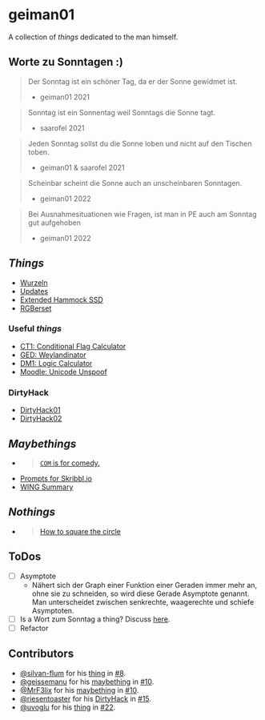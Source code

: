 # geiman01
A collection of *things* dedicated to the man himself.

## Worte zu Sonntagen :)
> Der Sonntag ist ein schöner Tag, da er der Sonne gewidmet ist.
> - geiman01 2021 

> Sonntag ist ein Sonnentag weil Sonntags die Sonne tagt. 
> - saarofel 2021

> Jeden Sonntag sollst du die Sonne loben und nicht auf den Tischen toben.
> - geiman01 & saarofel 2021

> Scheinbar scheint die Sonne auch an unscheinbaren Sonntagen.
> - geiman01 2022

> Bei Ausnahmesituationen wie Fragen, ist man in PE auch am Sonntag gut aufgehoben
> - geiman01 2022

## *Things*
- [Wurzeln](./Wurzeln)
- [Updates](./assets/updates.jpg)
- [Extended Hammock SSD](./assets/SSD-hammock.png)
- [RGBerset](./assets/rgberset.mp4)

### Useful *things*

- [CT1: Conditional Flag Calculator](https://arm-condition-flags.vercel.app/)
- [GED: Weylandinator](https://github.com/MrF3lix/weylandinator)
- [DM1: Logic Calculator](https://logic-calculator.vercel.app/)
- [Moodle: Unicode Unspoof](https://unspoof.party)

### DirtyHack
- [DirtyHack01](./dirtyHack01.md)
- [DirtyHack02](./dirtyHack02.md)

## *Maybethings*
- > [`COM` is for comedy.](./assets/COM.png)
- [Prompts for Skribbl.io](https://docs.google.com/forms/d/e/1FAIpQLSd5sbU9lDsGtOUgj7UuqDRBKXxwz-R1hsI29VHxIBfG8Rfqow/viewform?usp=sf_link)
- [WING Summary](./wing-summary.md)

## *Nothings*
- > [How to square the circle](./SquareTheCircle.md)

## ToDos
- [ ] Asymptote
  - Nähert sich der Graph einer Funktion einer Geraden immer mehr an, ohne sie zu schneiden, so wird diese Gerade Asymptote genannt. Man unterscheidet zwischen senkrechte, waagerechte und schiefe Asymptoten.
- [ ] Is a Wort zum Sonntag a thing? Discuss [here](https://github.com/riesentoaster/geiman01/discussions/7).
- [ ] Refactor

## Contributors
- [@silvan-flum](https://github.com/silvan-flum) for his [thing](#things) in [#8](https://github.com/riesentoaster/geiman01/pull/8).
- [@geissemanu](https://github.com/Geissemanu) for his [maybething](#maybethings) in [#10](https://github.com/riesentoaster/geiman01/pull/10).
- [@MrF3lix](https://github.com/MrF3lix) for his [maybething](#maybethings) in [#10](https://github.com/riesentoaster/geiman01/pull/10).
- [@riesentoaster](https://github.com/riesentoaster) for his [DirtyHack](#dirtyhack) in [#15](https://github.com/riesentoaster/geiman01/pull/15).
- [@uvoglu](https://github.com/uvoglu) for his [thing](#things) in [#22](https://github.com/riesentoaster/geiman01/pull/22).

